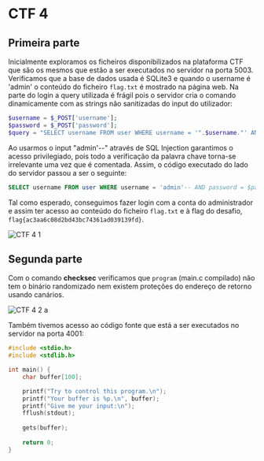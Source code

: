 # CTF 4

## Primeira parte

Inicialmente exploramos os ficheiros disponibilizados na plataforma CTF que são os mesmos que estão a ser executados no servidor na porta 5003. <br>
Verificamos que a base de dados usada é SQLite3 e quando o username é 'admin' o conteúdo do ficheiro `flag.txt` é mostrado na página web. Na parte do login a query utilizada é frágil pois o servidor cria o comando dinamicamente com as strings não sanitizadas do input do utilizador:

```php
$username = $_POST['username'];
$password = $_POST['password'];             
$query = "SELECT username FROM user WHERE username = '".$username."' AND password = '".$password."'";
```

Ao usarmos o input "admin'--" através de SQL Injection garantimos o acesso privilegiado, pois todo a verificação da palavra chave torna-se irrelevante uma vez que é comentada. Assim, o código executado do lado do servidor passou a ser o seguinte:

```sql
SELECT username FROM user WHERE username = 'admin'-- AND password = $password
```

Tal como esperado, conseguimos fazer login com a conta do administrador e assim ter acesso ao conteúdo do ficheiro `flag.txt` e à flag do desafio, `flag{ac3aa6c08d2bd43bc74361ad039139fd}`.

![CTF 4 1](../img/ctf4task1.png)

## Segunda parte

Com o comando **checksec** verificamos que `program` (main.c compilado) não tem o binário randomizado nem existem proteções do endereço de retorno usando canários. 

![CTF 4 2 a](../img/ctf4task2a.png)

Também tivemos acesso ao código fonte que está a ser executados no servidor na porta 4001:

```c
#include <stdio.h>
#include <stdlib.h>

int main() {
    char buffer[100];

    printf("Try to control this program.\n");
    printf("Your buffer is %p.\n", buffer);
    printf("Give me your input:\n");
    fflush(stdout);
   
    gets(buffer);
    
    return 0;
}
```
